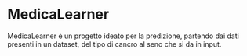 # MedicaLearner
MedicaLearner è un progetto ideato per la predizione, partendo dai dati presenti in un dataset, del tipo di cancro al seno che si da in input.
